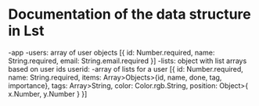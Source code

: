 # Documentation of the data structure in Lst

-app
  -users: array of user objects
    [{
      id: Number.required,
      name: String.required,
      email: String.email.required
    }]
  -lists: object with list arrays based on user ids
    userid:
      -array of lists for a user
      [{
        id: Number.required,
        name: String.required,
        items: Array>Objects>{id, name, done, tag, importance},
        tags: Array>String,
        color: Color.rgb.String,
        position: Object>{ x.Number, y.Number }
      }]